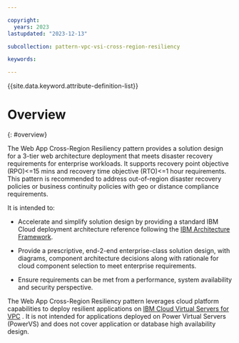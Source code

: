 ```yaml
---

copyright:
  years: 2023
lastupdated: "2023-12-13"

subcollection: pattern-vpc-vsi-cross-region-resiliency

keywords:

---
```


{{site.data.keyword.attribute-definition-list}}

# Overview
{: #overview}

The Web App Cross-Region Resiliency pattern provides a solution design for a 3-tier web architecture deployment that meets disaster recovery requirements for enterprise workloads. It supports recovery point objective (RPO)\<=15 mins and recovery time objective (RTO)\<=1 hour requirements. This pattern is recommended to address out-of-region disaster recovery policies or business continuity policies with geo or distance compliance requirements.

It is intended to:

- Accelerate and simplify solution design by providing a standard IBM Cloud deployment architecture reference following the [IBM Architecture Framework](https://cloud.ibm.com/docs/architecture-framework).

- Provide a prescriptive, end-2-end enterprise-class solution design, with diagrams, component architecture decisions along with rationale for cloud component selection to meet enterprise requirements.

- Ensure requirements can be met from a performance, system availability and security perspective.

The Web App Cross-Region Resiliency pattern leverages cloud platform capabilities to deploy resilient applications on [IBM Cloud Virtual Servers for VPC](https://cloud.ibm.com/docs/vpc?topic=vpc-getting-started&interface=ui) . It is not intended for applications deployed on Power Virtual Servers (PowerVS) and does not cover application or database high availability design.
